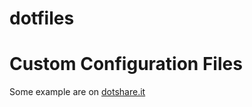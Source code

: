 # dotfiles

<h1>Custom Configuration Files</h1>

<p>Some example are on <a href="http://dotshare.it/~szorfein/">dotshare.it</a></p>
